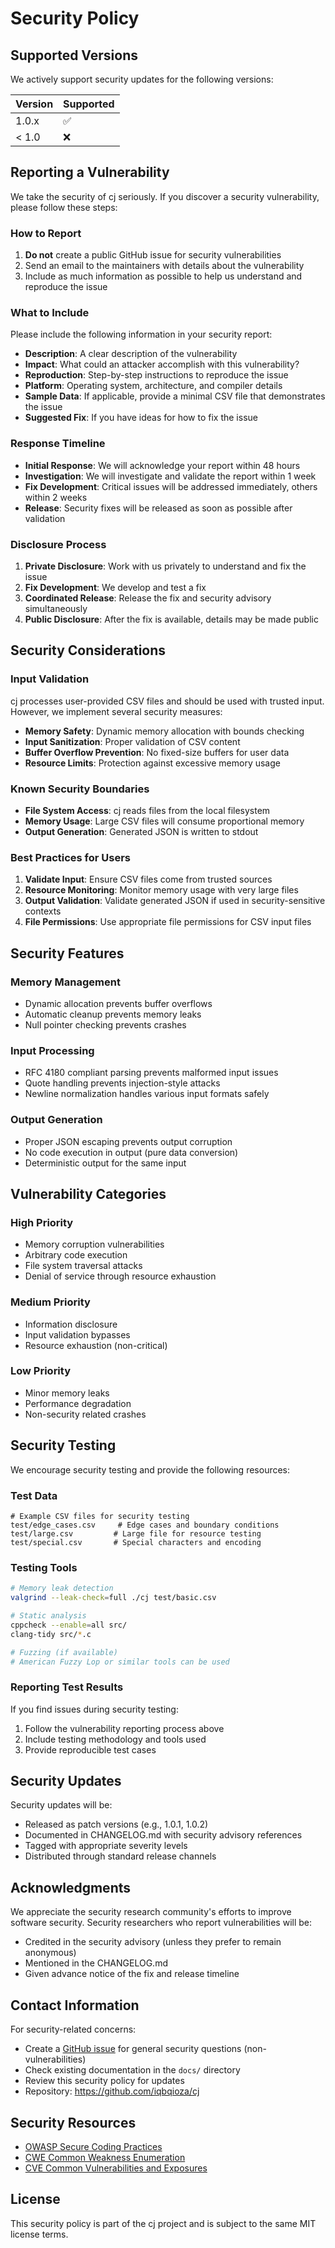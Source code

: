 # Security Policy

## Supported Versions

We actively support security updates for the following versions:

| Version | Supported          |
| ------- | ------------------ |
| 1.0.x   | :white_check_mark: |
| < 1.0   | :x:                |

## Reporting a Vulnerability

We take the security of cj seriously. If you discover a security vulnerability, please follow these steps:

### How to Report

1. **Do not** create a public GitHub issue for security vulnerabilities
2. Send an email to the maintainers with details about the vulnerability
3. Include as much information as possible to help us understand and reproduce the issue

### What to Include

Please include the following information in your security report:

- **Description**: A clear description of the vulnerability
- **Impact**: What could an attacker accomplish with this vulnerability?
- **Reproduction**: Step-by-step instructions to reproduce the issue
- **Platform**: Operating system, architecture, and compiler details
- **Sample Data**: If applicable, provide a minimal CSV file that demonstrates the issue
- **Suggested Fix**: If you have ideas for how to fix the issue

### Response Timeline

- **Initial Response**: We will acknowledge your report within 48 hours
- **Investigation**: We will investigate and validate the report within 1 week
- **Fix Development**: Critical issues will be addressed immediately, others within 2 weeks
- **Release**: Security fixes will be released as soon as possible after validation

### Disclosure Process

1. **Private Disclosure**: Work with us privately to understand and fix the issue
2. **Fix Development**: We develop and test a fix
3. **Coordinated Release**: Release the fix and security advisory simultaneously
4. **Public Disclosure**: After the fix is available, details may be made public

## Security Considerations

### Input Validation

cj processes user-provided CSV files and should be used with trusted input. However, we implement several security measures:

- **Memory Safety**: Dynamic memory allocation with bounds checking
- **Input Sanitization**: Proper validation of CSV content
- **Buffer Overflow Prevention**: No fixed-size buffers for user data
- **Resource Limits**: Protection against excessive memory usage

### Known Security Boundaries

- **File System Access**: cj reads files from the local filesystem
- **Memory Usage**: Large CSV files will consume proportional memory
- **Output Generation**: Generated JSON is written to stdout

### Best Practices for Users

1. **Validate Input**: Ensure CSV files come from trusted sources
2. **Resource Monitoring**: Monitor memory usage with very large files
3. **Output Validation**: Validate generated JSON if used in security-sensitive contexts
4. **File Permissions**: Use appropriate file permissions for CSV input files

## Security Features

### Memory Management
- Dynamic allocation prevents buffer overflows
- Automatic cleanup prevents memory leaks
- Null pointer checking prevents crashes

### Input Processing
- RFC 4180 compliant parsing prevents malformed input issues
- Quote handling prevents injection-style attacks
- Newline normalization handles various input formats safely

### Output Generation
- Proper JSON escaping prevents output corruption
- No code execution in output (pure data conversion)
- Deterministic output for the same input

## Vulnerability Categories

### High Priority
- Memory corruption vulnerabilities
- Arbitrary code execution
- File system traversal attacks
- Denial of service through resource exhaustion

### Medium Priority
- Information disclosure
- Input validation bypasses
- Resource exhaustion (non-critical)

### Low Priority
- Minor memory leaks
- Performance degradation
- Non-security related crashes

## Security Testing

We encourage security testing and provide the following resources:

### Test Data
```csv
# Example CSV files for security testing
test/edge_cases.csv     # Edge cases and boundary conditions
test/large.csv         # Large file for resource testing
test/special.csv       # Special characters and encoding
```

### Testing Tools
```bash
# Memory leak detection
valgrind --leak-check=full ./cj test/basic.csv

# Static analysis
cppcheck --enable=all src/
clang-tidy src/*.c

# Fuzzing (if available)
# American Fuzzy Lop or similar tools can be used
```

### Reporting Test Results
If you find issues during security testing:
1. Follow the vulnerability reporting process above
2. Include testing methodology and tools used
3. Provide reproducible test cases

## Security Updates

Security updates will be:
- Released as patch versions (e.g., 1.0.1, 1.0.2)
- Documented in CHANGELOG.md with security advisory references
- Tagged with appropriate severity levels
- Distributed through standard release channels

## Acknowledgments

We appreciate the security research community's efforts to improve software security. Security researchers who report vulnerabilities will be:

- Credited in the security advisory (unless they prefer to remain anonymous)
- Mentioned in the CHANGELOG.md
- Given advance notice of the fix and release timeline

## Contact Information

For security-related concerns:
- Create a [GitHub issue](https://github.com/iqbqioza/cj/issues) for general security questions (non-vulnerabilities)
- Check existing documentation in the `docs/` directory
- Review this security policy for updates
- Repository: https://github.com/iqbqioza/cj

## Security Resources

- [OWASP Secure Coding Practices](https://owasp.org/www-project-secure-coding-practices-quick-reference-guide/)
- [CWE Common Weakness Enumeration](https://cwe.mitre.org/)
- [CVE Common Vulnerabilities and Exposures](https://cve.mitre.org/)

## License

This security policy is part of the cj project and is subject to the same MIT license terms.